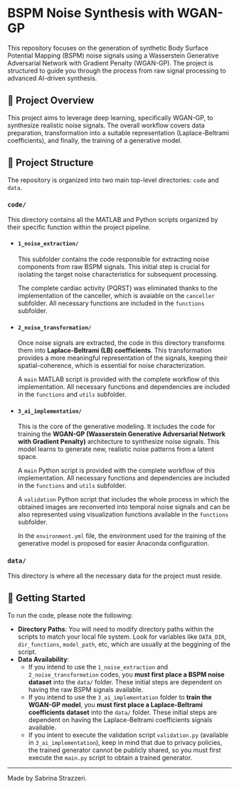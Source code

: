 # BSPM Noise Synthesis with WGAN-GP

This repository focuses on the generation of synthetic Body Surface Potential Mapping (BSPM) noise signals using a Wasserstein Generative Adversarial Network with Gradient Penalty (WGAN-GP). The project is structured to guide you through the process from raw signal processing to advanced AI-driven synthesis.

## 🚀 Project Overview

This project aims to leverage deep learning, specifically WGAN-GP, to synthesize realistic noise signals. The overall workflow covers data preparation, transformation into a suitable representation (Laplace-Beltrami coefficients), and finally, the training of a generative model.

## 📁 Project Structure

The repository is organized into two main top-level directories: `code` and `data`.

### `code/`
This directory contains all the MATLAB and Python scripts organized by their specific function within the project pipeline.

* #### `1_noise_extraction/` 
    This subfolder contains the code responsible for extracting noise components from raw BSPM signals. This initial step is crucial for isolating the target noise characteristics for subsequent processing. 

    The complete cardiac activity (PQRST) was eliminated thanks to the implementation of the canceller, which is avaiable on the `canceller` subfolder. All necessary functions are included in the `functions` subfolder. 

* #### `2_noise_transformation/` 
    Once noise signals are extracted, the code in this directory transforms them into **Laplace-Beltrami (LB) coefficients**. This transformation provides a more meaningful representation of the signals, keeping their spatial-coherence, which is essential for noise characterization. 

    A `main` MATLAB script is provided with the complete workflow of this implementation. All necessary functions and dependencies are included in the `functions` and `utils` subfolder. 

* #### `3_ai_implementation/` 
    This is the core of the generative modeling. It includes the code for training the **WGAN-GP (Wasserstein Generative Adversarial Network with Gradient Penalty)** architecture to synthesize noise signals. This model learns to generate new, realistic noise patterns from a latent space.

    A `main` Python script is provided with the complete workflow of this implementation. All necessary functions and dependencies are included in the `functions` and `utils` subfolder. 

    A `validation` Python script that includes the whole process in which the obtained images are reconverted into temporal noise signals and can be also represented using visualization functions available in the `functions` subfolder. 

    In the ``environment.yml`` file, the environment used for the training of the generative model is proposed for easier Anaconda configuration. 


### `data/`
This directory is where all the necessary data for the project must reside. 



## 🏁 Getting Started

To run the code, please note the following:

* **Directory Paths**: You will need to modify directory paths within the scripts to match your local file system. Look for variables like `DATA_DIR`, `dir_functions`, `model_path`, etc, which are usually at the beggining of the script.
* **Data Availability**:
    * If you intend to use the `1_noise_extraction` and `2_noise_transformation` codes, you **must first place a BSPM noise dataset** into the `data/` folder. These initial steps are dependent on having the raw BSPM signals available.
    * If you intend to use the `3_ai_implementation` folder to  **train the WGAN-GP model**, you **must first place a Laplace-Beltrami coefficients dataset** into the `data/` folder. These initial steps are dependent on having the Laplace-Beltrami coefficients signals available.
    * If you intent to execute the validation script `validation.py` (available in `3_ai_implementation`), keep in mind that due to privacy policies, the trained generator cannot be publicly shared, so you must first execute the `main.py` script to obtain a trained generator. 



---
Made by Sabrina Strazzeri.

